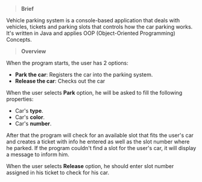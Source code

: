 >**Brief**

Vehicle parking system is a console-based application that deals with vehicles, tickets and parking slots that controls how the car parking works. It's written in Java and applies OOP (Object-Oriented Programming) Concepts.

>**Overview**

When the program starts, the user has 2 options:

* **Park the car**: Registers the car into the parking system.
* **Release the car**: Checks out the car

When the user selects **Park** option, he will be asked to fill the following properties:

* Car's **type**.
* Car's **color**.
* Car's **number**.

After that the program will check for an available slot that fits the user's car and creates a ticket with info he entered as well as the slot number where he parked. If the program couldn't find a slot for the user's car, it will display a message to inform him.

When the user selects **Release** option, he should enter slot number assigned in his ticket to check for his car.
